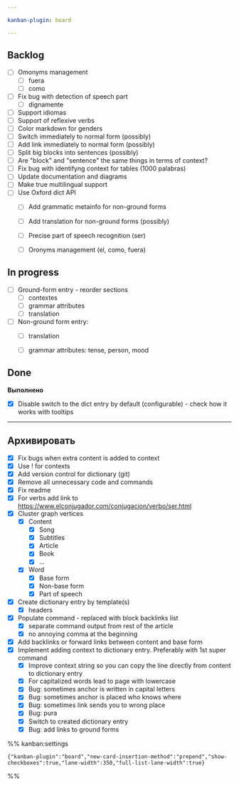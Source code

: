 ```yaml
---

kanban-plugin: board

---
```


## Backlog

- [ ] Omonyms management
	- [ ] fuera
	- [ ] como
- [ ] Fix bug with detection of speech part
	- [ ] dignamente
- [ ] Support idiomas
- [ ] Support of reflexive verbs
- [ ] Color markdown for genders
- [ ] Switch immediately to normal form (possibly)
- [ ] Add link immediately to normal form (possibly)
- [ ] Split big blocks into sentences (possibly)
- [ ] Are "block" and "sentence" the same things in terms of context?
- [ ] Fix bug with identifyng context for tables (1000 palabras)
- [ ] Update documentation and diagrams
- [ ] Make true multilingual support
- [ ] Use Oxford dict API
	- [ ] Add grammatic metainfo for non-ground forms
	- [ ] Add translation for non-ground forms (possibly)
	- [ ] Precise part of speech recognition (ser)
	- [ ] Oronyms management (el, como, fuera)


## In progress

- [ ] Ground-form entry - reorder sections
	- [ ] contextes
	- [ ] grammar attributes 
	- [ ] translation
- [ ] Non-ground form entry:
	- [ ] translation
	- [ ] grammar attributes: tense, person, mood


## Done

**Выполнено**
- [x] Disable switch to the dict entry by default (configurable) - check how it works with tooltips


***

## Архивировать

- [x] Fix bugs when extra content is added to context
- [x] Use ! for contexts
- [x] Add version control for dictionary (git)
- [x] Remove all unnecessary code and commands
- [x] Fix readme
- [x] For verbs add link to https://www.elconjugador.com/conjugacion/verbo/ser.html
- [x] Cluster graph vertices
	- [x] Content
		- [x] Song
		- [x] Subtitles
		- [x] Article
		- [x] Book
		- [x] ...
	- [x] Word
		- [x] Base form
		- [x] Non-base form
		- [x] Part of speech
- [x] Create dictionary entry by template(s)
	- [x] headers
- [x] Populate command - replaced with block backlinks list
	- [x] separate command output from rest of the article
	- [x] no annoying comma at the beginning
- [x] Add backlinks or forward links between content and base form
- [x] Implement adding context to dictionary entry. Preferably with 1st super command
	- [x] Improve context string so you can copy the line directly from content to dictionary entry
	- [x] For capitalized words lead to page with lowercase
	- [x] Bug: sometimes anchor is written in capital letters
	- [x] Bug: sometimes anchor is placed who knows where
	- [x] Bug: sometimes link sends you to wrong place
	- [x] Bug: pura
	- [x] Switch to created dictionary entry
	- [x] Bug: add links to ground forms

%% kanban:settings
```
{"kanban-plugin":"board","new-card-insertion-method":"prepend","show-checkboxes":true,"lane-width":350,"full-list-lane-width":true}
```
%%